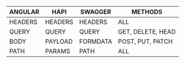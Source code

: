 | ANGULAR | HAPI    | SWAGGER  | METHODS           |
| ------- | ------- | -------- | ----------------- |
| HEADERS | HEADERS | HEADERS  | ALL               |
| QUERY   | QUERY   | QUERY    | GET, DELETE, HEAD |
| BODY    | PAYLOAD | FORMDATA | POST, PUT, PATCH  |
| PATH    | PARAMS  | PATH     | ALL               |

